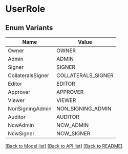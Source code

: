 # UserRole

## Enum Variants

| Name | Value |
|---- | -----|
| Owner | OWNER |
| Admin | ADMIN |
| Signer | SIGNER |
| CollateralsSigner | COLLATERALS_SIGNER |
| Editor | EDITOR |
| Approver | APPROVER |
| Viewer | VIEWER |
| NonSigningAdmin | NON_SIGNING_ADMIN |
| Auditor | AUDITOR |
| NcwAdmin | NCW_ADMIN |
| NcwSigner | NCW_SIGNER |


[[Back to Model list]](../README.md#documentation-for-models) [[Back to API list]](../README.md#documentation-for-api-endpoints) [[Back to README]](../README.md)


